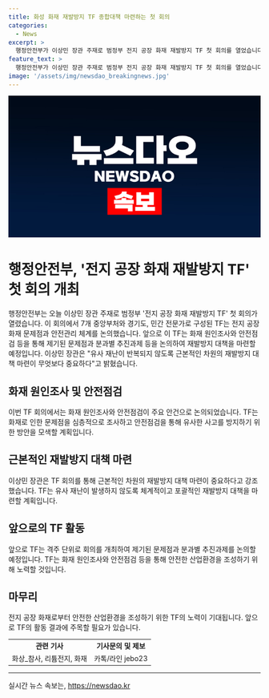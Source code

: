 ```yaml
---
title: 화성 화재 재발방지 TF 종합대책 마련하는 첫 회의
categories:
  - News
excerpt: >
  행정안전부가 이상민 장관 주재로 범정부 전지 공장 화재 재발방지 TF 첫 회의를 열었습니다. TF는 화재 원인조사와 안전점검 등을 통해 재발방지 대책을 마련할 예정이며, 이에 대한 논의를 앞으로 격주 단위로 진행할 계획입니다. 이상민 장관은 유사 재난이 반복되지 않도록 근본적인 차원의 재발방지 대책 마련이 중요하다고 밝혔습니다. TF는 7개 중앙부처와 경기도, 민간 전문가로 구성되었습니다. #화성_참사 #리튬전지 #화재
feature_text: >
  행정안전부가 이상민 장관 주재로 범정부 전지 공장 화재 재발방지 TF 첫 회의를 열었습니다. TF는 화재 원인조사와 안전점검 등을 통해 재발방지 대책을 마련할 예정이며, 이에 대한 논의를 앞으로 격주 단위로 진행할 계획입니다. 이상민 장관은 유사 재난이 반복되지 않도록 근본적인 차원의 재발방지 대책 마련이 중요하다고 밝혔습니다. TF는 7개 중앙부처와 경기도, 민간 전문가로 구성되었습니다. #화성_참사 #리튬전지 #화재
image: '/assets/img/newsdao_breakingnews.jpg'
---
```


<p><img src="/assets/img/newsdao_breakingnews.jpg" alt="firstkoreanews 속보" /></p>

<h1>행정안전부, '전지 공장 화재 재발방지 TF' 첫 회의 개최</h1>

<p data-ke-size="size16">행정안전부는 오늘 이상민 장관 주재로 범정부 '전지 공장 화재 재발방지 TF' 첫 회의가 열렸습니다. 이 회의에서 7개 중앙부처와 경기도, 민간 전문가로 구성된 TF는 전지 공장 화재 문제점과 안전관리 체계를 논의했습니다. 앞으로 이 TF는 화재 원인조사와 안전점검 등을 통해 제기된 문제점과 분과별 추진과제 등을 논의하여 재발방지 대책을 마련할 예정입니다. 이상민 장관은 "유사 재난이 반복되지 않도록 근본적인 차원의 재발방지 대책 마련이 무엇보다 중요하다"고 밝혔습니다.</p>

<h2 data-ke-size="size26">화재 원인조사 및 안전점검</h2>

<p data-ke-size="size16">이번 TF 회의에서는 화재 원인조사와 안전점검이 주요 안건으로 논의되었습니다. TF는 화재로 인한 문제점을 심층적으로 조사하고 안전점검을 통해 유사한 사고를 방지하기 위한 방안을 모색할 계획입니다.</p>

<h2 data-ke-size="size26">근본적인 재발방지 대책 마련</h2>

<p data-ke-size="size16">이상민 장관은 TF 회의를 통해 근본적인 차원의 재발방지 대책 마련이 중요하다고 강조했습니다. TF는 유사 재난이 발생하지 않도록 체계적이고 포괄적인 재발방지 대책을 마련할 계획입니다.</p>

<h2 data-ke-size="size26">앞으로의 TF 활동</h2>

<p data-ke-size="size16">앞으로 TF는 격주 단위로 회의를 개최하여 제기된 문제점과 분과별 추진과제를 논의할 예정입니다. TF는 화재 원인조사와 안전점검 등을 통해 안전한 산업환경을 조성하기 위해 노력할 것입니다. </p>

<h2 data-ke-size="size26">마무리</h2>

<p data-ke-size="size16">전지 공장 화재로부터 안전한 산업환경을 조성하기 위한 TF의 노력이 기대됩니다. 앞으로 TF의 활동 결과에 주목할 필요가 있습니다.</p>

<table>
  <tr>
    <td style="text-align: center; height: 17px;"><b>관련 기사</b></td>
    <td style="text-align: center; height: 17px;"><b>기사문의 및 제보</b></td>
  </tr>
  <tr>
    <td style="text-align: center; height: 17px;">화상_참사, 리튬전지, 화재</td>
    <td style="text-align: center; height: 17px;">카톡/라인 jebo23</td>
  </tr>
</table>

<hr>
실시간 뉴스 속보는, <a href="https://newsdao.kr" rel="dofollow">https://newsdao.kr</a>


